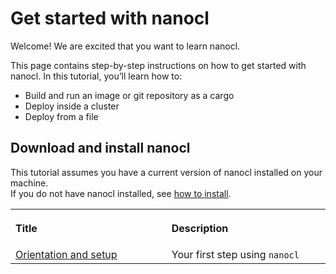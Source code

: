 # Get started with nanocl

Welcome! We are excited that you want to learn nanocl.

This page contains step-by-step instructions on how to get started with nanocl.
In this tutorial, you’ll learn how to:

- Build and run an image or git repository as a cargo
- Deploy inside a cluster
- Deploy from a file

## Download and install nanocl

This tutorial assumes you have a current version of nanocl installed on your
machine.</br> If you do not have nanocl installed, see
[how to install](/guides/installation).

<table>
  <tr>
    <th align="left">
      <img class="nxtmdoc-delete" width="500" height="0">
      <p>Title</p>
    </th>
    <th align="left">
      <img class="nxtmdoc-delete" width="500" height="0">
      <p>Description</p>
    </th>
  </tr>
  <tr>
    <td>
      <a href="./1.orientation-and-setup">Orientation and setup</a>
    </td>
    <td>
      Your first step using <code class="plaintext">nanocl</code>
    </td>
  </tr>
</table>
